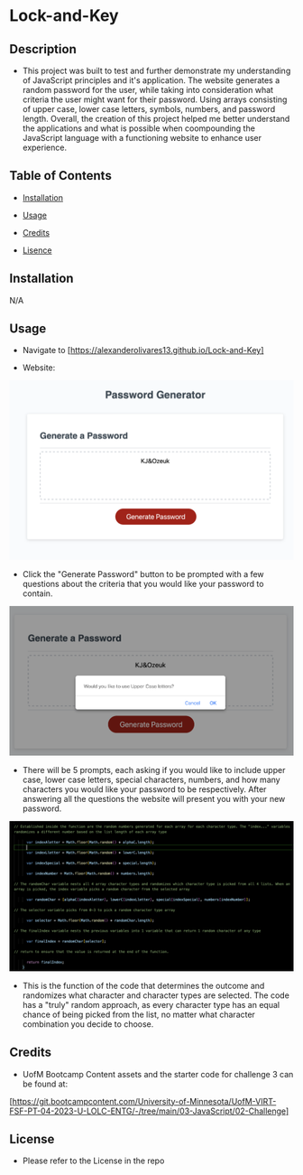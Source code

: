 # Lock-and-Key

## Description

- This project was built to test and further demonstrate my understanding of JavaScript principles and it's application. The website generates a random password for the user, while taking into consideration what criteria the user might want for their password. Using arrays consisting of upper case, lower case letters, symbols, numbers, and password length.
Overall, the creation of this project helped me better understand the applications and what is possible when coompounding the JavaScript language with a functioning website to enhance user experience.

## Table of Contents

- [Installation](#installation)

- [Usage](#usage)

- [Credits](#credits)

- [Lisence](#license)

## Installation

N/A

## Usage

- Navigate to [https://alexanderolivares13.github.io/Lock-and-Key]

- Website:

![Main content of website](Assets/images/screenshot-website.png)

- Click the "Generate Password" button to be prompted with a few questions about the criteria that you would like your password to contain.

![Questions on website](Assets/images/screenshot-question.png)

- There will be 5 prompts, each asking if you would like to include upper case, lower case letters, special characters, numbers, and how many characters you would like your password to be respectively. After answering all the questions the website will present you with your new password.

![JavaScript code](Assets/images/Screenshot-code.png)

- This is the function of the code that determines the outcome and randomizes what character and character types are selected. The code has a "truly" random approach, as every character type has an equal chance of being picked from the list, no matter what character combination you decide to choose.

## Credits

- UofM Bootcamp Content assets and the starter code for challenge 3 can be found at:

[https://git.bootcampcontent.com/University-of-Minnesota/UofM-VIRT-FSF-PT-04-2023-U-LOLC-ENTG/-/tree/main/03-JavaScript/02-Challenge]

## License

- Please refer to the License in the repo
